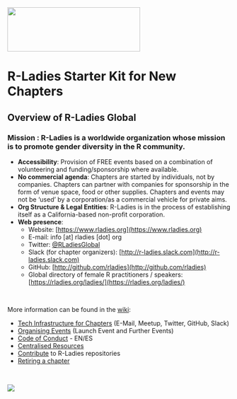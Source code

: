 <img src="https://github.com/rladies/starter-kit/blob/master/logo/R-LadiesGlobal_RBG_online_LogoWithText_Horizontal.png" data-canonical-src="https://github.com/rladies/starter-kit/blob/master/logo/R-LadiesGlobal_RBG_online_LogoWithText_Horizontal.png" width="300" height="100" />

# R-Ladies Starter Kit for New Chapters

## Overview of R-Ladies Global

### **Mission** : R-Ladies is a worldwide organization whose mission is to promote gender diversity in the R community.

- **Accessibility**:
  Provision of FREE events based on a combination of volunteering and
  funding/sponsorship where available.
- **No commercial agenda**:
 Chapters are started by individuals, not by companies.  Chapters can partner with companies for sponsorship in the form of venue space, food or other supplies.  Chapters and events may not be ‘used’ by a corporation/as a commercial vehicle for private aims.
- **Org Structure & Legal Entities**: 
  R-Ladies is in the process of establishing itself as a California-based non-profit corporation.
- **Web presence**:
    - Website: [https://www.rladies.org](https://www.rladies.org)
    - E-mail: info [at] rladies [dot] org
    - Twitter: [@RLadiesGlobal](https://twitter.com/RLadiesGlobal)
    - Slack (for chapter organizers): [http://r-ladies.slack.com](http://r-ladies.slack.com)
    - GitHub: [http://github.com/rladies](http://github.com/rladies)
    - Global directory of female R practitioners / speakers: [https://rladies.org/ladies/](https://rladies.org/ladies/)

<br>

More information can be found in the [wiki](https://github.com/rladies/starter-kit/wiki):

- [Tech Infrastructure for Chapters](https://github.com/rladies/starter-kit/wiki/Tech-Infrastructure-for-Chapters) (E-Mail, Meetup, Twitter, GitHub, Slack)
- [Organising Events](https://github.com/rladies/starter-kit/wiki/Organising-Events) (Launch Event and Further Events)
- [Code of Conduct](https://github.com/rladies/starter-kit/wiki/Code-of-Conduct) - EN/ES
- [Centralised Resources](https://github.com/rladies/starter-kit/wiki/Centralised-Resources)
- [Contribute](https://github.com/rladies/starter-kit/wiki/Contribute) to R-Ladies repositories
- [Retiring a chapter](https://github.com/rladies/starter-kit/wiki/Retiring-a-Chapter)

<br>

![](https://github.com/rladies/starter-kit/blob/master/figures/wikibutton.png)
